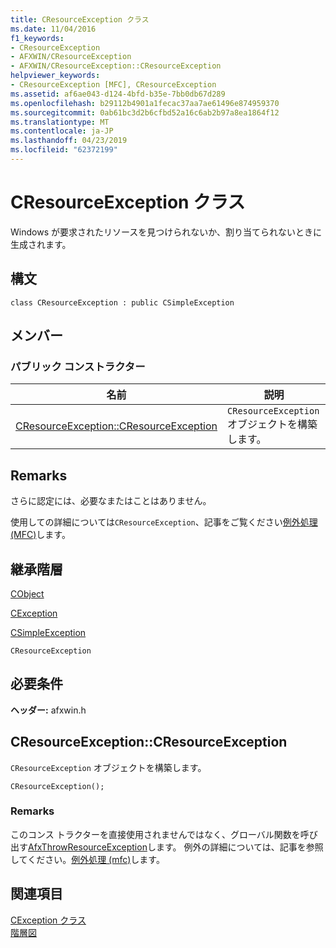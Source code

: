 ```yaml
---
title: CResourceException クラス
ms.date: 11/04/2016
f1_keywords:
- CResourceException
- AFXWIN/CResourceException
- AFXWIN/CResourceException::CResourceException
helpviewer_keywords:
- CResourceException [MFC], CResourceException
ms.assetid: af6ae043-d124-4bfd-b35e-7bb0db67d289
ms.openlocfilehash: b29112b4901a1fecac37aa7ae61496e874959370
ms.sourcegitcommit: 0ab61bc3d2b6cfbd52a16c6ab2b97a8ea1864f12
ms.translationtype: MT
ms.contentlocale: ja-JP
ms.lasthandoff: 04/23/2019
ms.locfileid: "62372199"
---
```

# <a name="cresourceexception-class"></a>CResourceException クラス

Windows が要求されたリソースを見つけられないか、割り当てられないときに生成されます。

## <a name="syntax"></a>構文

```
class CResourceException : public CSimpleException
```

## <a name="members"></a>メンバー

### <a name="public-constructors"></a>パブリック コンストラクター

|名前|説明|
|----------|-----------------|
|[CResourceException::CResourceException](#cresourceexception)|`CResourceException` オブジェクトを構築します。|

## <a name="remarks"></a>Remarks

さらに認定には、必要なまたはことはありません。

使用しての詳細については`CResourceException`、記事をご覧ください[例外処理 (MFC)](../../mfc/exception-handling-in-mfc.md)します。

## <a name="inheritance-hierarchy"></a>継承階層

[CObject](../../mfc/reference/cobject-class.md)

[CException](../../mfc/reference/cexception-class.md)

[CSimpleException](../../mfc/reference/csimpleexception-class.md)

`CResourceException`

## <a name="requirements"></a>必要条件

**ヘッダー:** afxwin.h

##  <a name="cresourceexception"></a>  CResourceException::CResourceException

`CResourceException` オブジェクトを構築します。

```
CResourceException();
```

### <a name="remarks"></a>Remarks

このコンス トラクターを直接使用されませんではなく、グローバル関数を呼び出す[AfxThrowResourceException](exception-processing.md#afxthrowresourceexception)します。 例外の詳細については、記事を参照してください。[例外処理 (mfc)](../exception-handling-in-mfc.md)します。

## <a name="see-also"></a>関連項目

[CException クラス](cexception-class.md)<br/>
[階層図](../hierarchy-chart.md)
